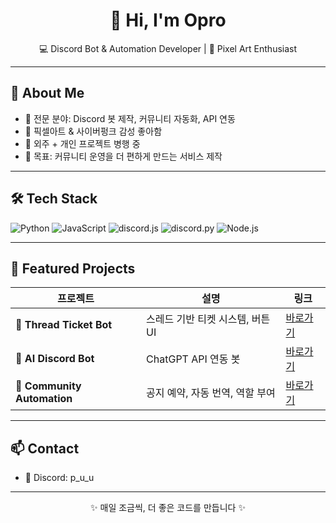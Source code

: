 

<h1 align="center">👋 Hi, I'm Opro</h1>
<p align="center">
  💻 Discord Bot & Automation Developer | 🎨 Pixel Art Enthusiast  
</p>

---

## 🚀 About Me
- 🔹 전문 분야: Discord 봇 제작, 커뮤니티 자동화, API 연동  
- 🔹 픽셀아트 & 사이버펑크 감성 좋아함  
- 🔹 외주 + 개인 프로젝트 병행 중  
- 🔹 목표: 커뮤니티 운영을 더 편하게 만드는 서비스 제작

---

## 🛠 Tech Stack
![Python](https://img.shields.io/badge/Python-3776AB?style=for-the-badge&logo=python&logoColor=white)
![JavaScript](https://img.shields.io/badge/JavaScript-F7DF1E?style=for-the-badge&logo=javascript&logoColor=black)
![discord.js](https://img.shields.io/badge/Discord.js-5865F2?style=for-the-badge&logo=discord&logoColor=white)
![discord.py](https://img.shields.io/badge/discord.py-7289DA?style=for-the-badge&logo=discord&logoColor=white)
![Node.js](https://img.shields.io/badge/Node.js-339933?style=for-the-badge&logo=node.js&logoColor=white)

---

## 🌟 Featured Projects
| 프로젝트 | 설명 | 링크 |
|----------|------|------|
| 🎫 **Thread Ticket Bot** | 스레드 기반 티켓 시스템, 버튼 UI | [바로가기](https://github.com/사용자명/Thread-Ticket-Bot) |
| 🤖 **AI Discord Bot** | ChatGPT API 연동 봇 | [바로가기](https://github.com/사용자명/AI-Discord-Bot) |
| 🔄 **Community Automation** | 공지 예약, 자동 번역, 역할 부여 | [바로가기](https://github.com/사용자명/Community-Automation) |

---

## 📫 Contact
- 💬 Discord: p_u_u

---

<p align="center">✨ 매일 조금씩, 더 좋은 코드를 만듭니다 ✨</p>
